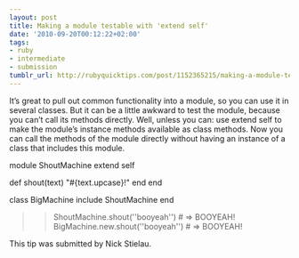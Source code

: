```yaml
---
layout: post
title: Making a module testable with 'extend self'
date: '2010-09-20T00:12:22+02:00'
tags:
- ruby
- intermediate
- submission
tumblr_url: http://rubyquicktips.com/post/1152365215/making-a-module-testable-with-extend-self
---
```

It’s great to pull out common functionality into a module, so you can use it in several classes. But it can be a little awkward to test the module, because you can’t call its methods directly.
Well, unless you can: use extend self to make the module’s instance methods available as class methods. Now you can call the methods of the module directly without having an instance of a class that includes this module.

module ShoutMachine
  extend self

  def shout(text)
    "#{text.upcase}!"
  end
end

class BigMachine
  include ShoutMachine
end

>> ShoutMachine.shout(''booyeah'')   # => BOOYEAH!
>> BigMachine.new.shout(''booyeah'') # => BOOYEAH!


This tip was submitted by Nick Stielau.
